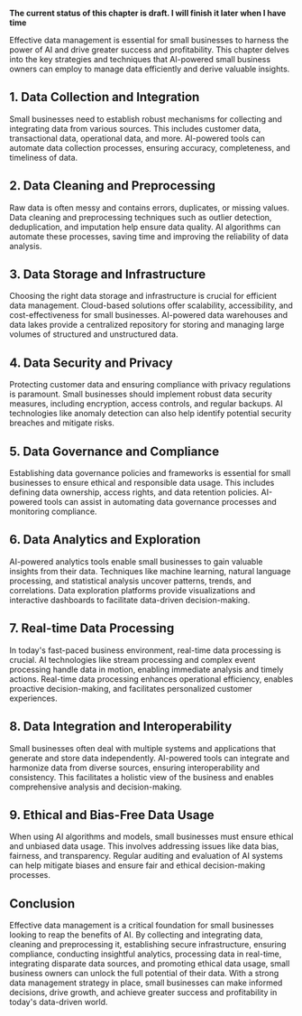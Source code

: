 **The current status of this chapter is draft. I will finish it later when I have time**

Effective data management is essential for small businesses to harness the power of AI and drive greater success and profitability. This chapter delves into the key strategies and techniques that AI-powered small business owners can employ to manage data efficiently and derive valuable insights.

**1. Data Collection and Integration**
--------------------------------------

Small businesses need to establish robust mechanisms for collecting and integrating data from various sources. This includes customer data, transactional data, operational data, and more. AI-powered tools can automate data collection processes, ensuring accuracy, completeness, and timeliness of data.

**2. Data Cleaning and Preprocessing**
--------------------------------------

Raw data is often messy and contains errors, duplicates, or missing values. Data cleaning and preprocessing techniques such as outlier detection, deduplication, and imputation help ensure data quality. AI algorithms can automate these processes, saving time and improving the reliability of data analysis.

**3. Data Storage and Infrastructure**
--------------------------------------

Choosing the right data storage and infrastructure is crucial for efficient data management. Cloud-based solutions offer scalability, accessibility, and cost-effectiveness for small businesses. AI-powered data warehouses and data lakes provide a centralized repository for storing and managing large volumes of structured and unstructured data.

**4. Data Security and Privacy**
--------------------------------

Protecting customer data and ensuring compliance with privacy regulations is paramount. Small businesses should implement robust data security measures, including encryption, access controls, and regular backups. AI technologies like anomaly detection can also help identify potential security breaches and mitigate risks.

**5. Data Governance and Compliance**
-------------------------------------

Establishing data governance policies and frameworks is essential for small businesses to ensure ethical and responsible data usage. This includes defining data ownership, access rights, and data retention policies. AI-powered tools can assist in automating data governance processes and monitoring compliance.

**6. Data Analytics and Exploration**
-------------------------------------

AI-powered analytics tools enable small businesses to gain valuable insights from their data. Techniques like machine learning, natural language processing, and statistical analysis uncover patterns, trends, and correlations. Data exploration platforms provide visualizations and interactive dashboards to facilitate data-driven decision-making.

**7. Real-time Data Processing**
--------------------------------

In today's fast-paced business environment, real-time data processing is crucial. AI technologies like stream processing and complex event processing handle data in motion, enabling immediate analysis and timely actions. Real-time data processing enhances operational efficiency, enables proactive decision-making, and facilitates personalized customer experiences.

**8. Data Integration and Interoperability**
--------------------------------------------

Small businesses often deal with multiple systems and applications that generate and store data independently. AI-powered tools can integrate and harmonize data from diverse sources, ensuring interoperability and consistency. This facilitates a holistic view of the business and enables comprehensive analysis and decision-making.

**9. Ethical and Bias-Free Data Usage**
---------------------------------------

When using AI algorithms and models, small businesses must ensure ethical and unbiased data usage. This involves addressing issues like data bias, fairness, and transparency. Regular auditing and evaluation of AI systems can help mitigate biases and ensure fair and ethical decision-making processes.

**Conclusion**
--------------

Effective data management is a critical foundation for small businesses looking to reap the benefits of AI. By collecting and integrating data, cleaning and preprocessing it, establishing secure infrastructure, ensuring compliance, conducting insightful analytics, processing data in real-time, integrating disparate data sources, and promoting ethical data usage, small business owners can unlock the full potential of their data. With a strong data management strategy in place, small businesses can make informed decisions, drive growth, and achieve greater success and profitability in today's data-driven world.
